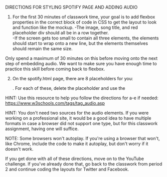 DIRECTIONS FOR STYLING SPOTIFY PAGE AND ADDING AUDIO

1. For the first 30 minutes of classwork time, your goal is to add flexbox properties in the correct block of code in CSS to get the layout to look and function like the mockup. 
    -The image, song title, and red placeholder div should all be in a row together.  
    -If the screen gets too small to contain all three elements, the elements should start to wrap onto a new line, but the elements themselves should remain the same size. 

Only spend a maximum of 30 minutes on this before moving onto the next step of embedding audio. We want to make sure you have enough time to practice this skill before coming back to flexbox. 

2. On the spotify.html page, there are 8 placeholders for you: <div class="placeholder-div-audio"></div>. For each of these, delete the placeholder and use the <audio> element (and any other needed tags) to embed all 8 mp3 files that are located in the public/audio folder. 

    a. All songs should include controls. 
    b. The 4th track should autoplay.
    c. The 5th and 6th tracks should autoplay on mute.
    d. The 7th track should automatically be muted until the unmute button is clicked even when the user presses play. It should not autoplay.
    e. The 8th track should loop back to the beginning and play over and over again when it gets to the end of the song. It should not autoplay.

HINT: Use this resource to help you follow the directions for a-e if needed: https://www.w3schools.com/tags/tag_audio.asp

HINT: You don't need two sources for the audio elements. If you were working on a professional site, it would be a good idea to have multiple formats in case a browser did not support one type, but for this classwork assignment, having one will suffice. 

NOTE: Some browsers won't autoplay. If you're using a browser that won't, like Chrome, include the code to make it autoplay, but don't worry if it doesn't work.

If you get done with all of these directions, move on to the YouTube challenge. If you've already done that, go back to the classwork from period 2 and continue coding the layouts for Twitter and Facebook. 